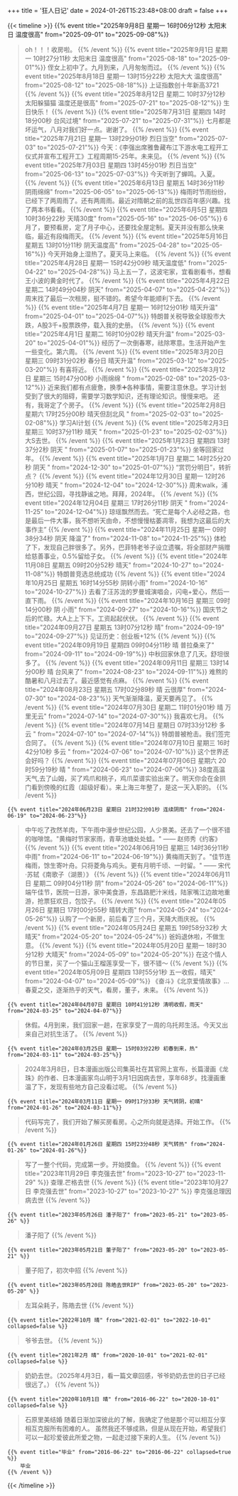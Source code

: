 +++
title = '狂人日记'
date = 2024-01-26T15:23:48+08:00
draft = false
+++


{{< timeline >}}
    {{% event title="2025年9月8日 星期一 16时06分12秒 太阳末日 温度很高" from="2025-09-01" to="2025-09-08"%}}
>oh！！！收房啦。
    {{% /event %}}
    {{% event title="2025年9月1日 星期一 10时27分11秒 太阳末日 温度很高" from="2025-08-18" to="2025-09-01"%}}
>侄女上初中了。九月到来，八月匆匆而过。
    {{% /event %}}
    {{% event title="2025年8月18日 星期一 13时15分22秒 太阳大大 温度很高" from="2025-08-12" to="2025-08-18"%}}
>上证指数创十年新高3721
    {{% /event %}}
    {{% event title="2025年8月12日 星期二 10时37分12秒 太阳躲猫猫 温度还是很高" from="2025-07-21" to="2025-08-12"%}}
>生日快乐！
    {{% /event %}}
    {{% event title="2025年7月31日 星期四 14时18分00秒 台风过境" from="2025-07-21" to="2025-07-31"%}}
>七月都是坏运气，八月对我们好一点。谢谢了。
    {{% /event %}}
    {{% event title="2025年7月21日 星期一 13时29分01秒 烈日当空" from="2025-07-03" to="2025-07-21"%}}
>今天：《李强出席雅鲁藏布江下游水电工程开工仪式并宣布工程开工》工程周期15-25年。未来见。
    {{% /event %}}
    {{% event title="2025年7月03日 星期四 13时45分01秒 烈日当空" from="2025-06-13" to="2025-07-03"%}}
>今天听到了蝉鸣。入夏。
    {{% /event %}}
    {{% event title="2025年6月13日 星期五 14时36分11秒 阴雨绵绵" from="2025-06-05" to="2025-06-13"%}}
>梅雨时节雨纷纷，已经下了两周雨了。还有两周雨。最近对隋朝之前的乱世四百年感兴趣。找了两本书看看。
    {{% /event %}}
    {{% event title="2025年6月5日 星期四 10时36分22秒 天晴30度" from="2025-05-16" to="2025-06-05"%}}
>6月了，要预看房，定了月子中心，还要找全屋定制。夏天并没有那么快来临，最近有段梅雨天。
    {{% /event %}}
    {{% event title="2025年5月16日 星期五 13时01分11秒 阴天温度高" from="2025-04-28" to="2025-05-16"%}}
>今天开始身上湿热了。夏天马上来临。
    {{% /event %}}
    {{% event title="2025年4月28日 星期一 15时42分09秒 晴天温度低" from="2025-04-22" to="2025-04-28"%}}
>马上五一了，这波宅家，宜看剧看书，想看王小波的黄金时代了。
    {{% /event %}}
    {{% event title="2025年4月22日 星期二 14时49分04秒 阴天" from="2025-04-07" to="2025-04-22"%}}
>周末找了最后一次租房，挺不错的。希望今年能顺利下去。
    {{% /event %}}
    {{% event title="2025年4月7日 星期一 16时12分01秒 晴天升温" from="2025-04-01" to="2025-04-07"%}}
>特朗普关税导致全球股市大跌，A股3千+股票跌停，载入我的史册。
    {{% /event %}}
    {{% event title="2025年4月1日 星期二 16时10分02秒 晴天升温" from="2025-03-20" to="2025-04-01"%}}
>经历了一次倒春寒，祛除寒意。生活开始产生一些变化。第六周。
    {{% /event %}}
    {{% event title="2025年3月20日 星期三 09时31分02秒 春分日 晴天升温" from="2025-03-12" to="2025-03-20"%}}
>有喜将近。
    {{% /event %}}
    {{% event title="2025年3月12日 星期三 15时47分00秒 小雨绵绵 " from="2025-02-08" to="2025-03-12"%}}
>近来我们都有点疲惫，换季➕各种事情，需要注意休息。学习计划受到了很大的阻碍，需要学习数学知识，还有理论知识。慢慢来吧。
>还有，我哥定了个房子。
    {{% /event %}}
    {{% event title="2025年2月8日 星期六 17时25分00秒 晴天但刮北风 " from="2025-02-03" to="2025-02-08"%}}
>学习AI计划
    {{% /event %}}
    {{% event title="2025年2月3日 星期三 10时37分11秒 晴天 " from="2025-01-23" to="2025-02-03"%}}
>大S去世。
    {{% /event %}}
    {{% event title="2025年1月23日 星期四 13时37分2秒 阴天 " from="2025-01-07" to="2025-01-23"%}}
>坐等回家过年。
    {{% /event %}}
    {{% event title="2025年1月7日 星期二 14时25分20秒 阴天 " from="2024-12-30" to="2025-01-07"%}}
>“赏罚分明日”，转折点？
    {{% /event %}}
    {{% event title="2024年12月30日 星期一 12时26分10秒 晴天 " from="2024-12-04" to="2024-12-30"%}}
>周末walk，浦西，世纪公园，寻找静谧之地。拜拜，2024年。
    {{% /event %}}
    {{% event title="2024年12月04日 星期三 17时26分11秒 阴天 " from="2024-11-25" to="2024-12-04"%}}
>琼瑶飘然而去。“死亡是每个人必经之路，也是最后一件大事，我不想听天由命，不想慢慢枯萎凋零，我想为这最后的大事作主”
    {{% /event %}}
    {{% event title="2024年11月25日 星期一 09时38分34秒 阴天 降温了" from="2024-11-08" to="2024-11-25"%}}
>体检了下，发现自己胖很多了。另外，巴菲特老爷子设立遗嘱，将全部财产捐赠给慈善事业，0.5%留给子女。
    {{% /event %}}
    {{% event title="2024年11月08日 星期五 09时20分52秒 晴天" from="2024-10-27" to="2024-11-08"%}}
>特朗普竞选总统成功
    {{% /event %}}
    {{% event title="2024年10月25日 星期五 16时14分55秒 阴转小雨" from="2024-10-16" to="2024-10-27"%}}
>去看了汪苏泷的罗曼城演唱会，闪电+爱心，然后一直下雨。
    {{% /event %}}
    {{% event title="2024年10月16日 星期三 09时14分00秒 阴 小雨" from="2024-09-27" to="2024-10-16"%}}
>国庆节之后的忙碌。大A上上下下。工资起起伏伏。
    {{% /event %}}
    {{% event title="2024年09月27日 星期五 13时07分12秒 晴" from="2024-09-19" to="2024-09-27"%}}
>见证历史：创业板+12%
    {{% /event %}}
    {{% event title="2024年09月19日 星期四 09时04分11秒 晴 普拉桑来了" from="2024-09-11" to="2024-09-19"%}}
>中秋回家休息了几天。舒坦很多了。
    {{% /event %}}
    {{% event title="2024年09月11日 星期三 13时14分00秒 晴 台风来了" from="2024-08-23" to="2024-09-11"%}}
>难熬的酷暑和八月过去了。最近感觉有点麻。
    {{% /event %}}
    {{% event title="2024年08月23日 星期五 17时02分89秒 晴 云很厚" from="2024-07-30" to="2024-08-23"%}}
>天气渐渐降温，夏天要再见了。
    {{% /event %}}
    {{% event title="2024年07月30日 星期二 11时01分01秒 晴 万里无云" from="2024-07-14" to="2024-07-30"%}}
>我喜欢七月。
    {{% /event %}}
    {{% event title="2024年07月14日 星期日 07时33分12秒 多云 " from="2024-07-10" to="2024-07-14"%}}
>特朗普被枪击。我们签完合同了。
    {{% /event %}}
    {{% event title="2024年07月10日 星期三 16时42分10秒 多云 " from="2024-07-06" to="2024-07-10"%}}
>这个世界还会好吗？
    {{% /event %}}
    {{% event title="2024年07月06日 星期六 20时59分19秒 晴 " from="2024-06-23" to="2024-07-06"%}}
>38度高温天气,去了山姆，买了鸡爪和桃子，鸡爪菜谱实验出来了。明天你会在金拱门看到傍晚的红霞（超级好看）。来上海三年整了，是这一天入职的。
    {{% /event %}}

    {{% event title="2024年06月23日 星期日 21时32分01秒 连续阴雨" from="2024-06-19" to="2024-06-23"%}}
>中午吃了孜然羊肉，下午雨中漫步世纪公园，人少景美。还去了一个很不错的咖啡馆。"黄梅时节家家雨，青草池塘处处蛙。" —— 赵师秀《约客》
    {{% /event %}}
    {{% event title="2024年06月19日 星期三 14时36分11秒 中雨" from="2024-06-11" to="2024-06-19"%}}
>黄梅雨天到了。"佳节连梅雨，馀生寄叶舟。只将菱角与鸡头。更有月明千顷、一时留。" —— 宋代·苏轼《南歌子（湖景）》
    {{% /event %}}
    {{% event title="2024年06月11日 星期二 09时04分11秒 阴" from="2024-05-26" to="2024-06-11"%}}
>端午佳节，医院一日游，家中美食游，东昌路肥汁米线，陆家嘴江边故地重游，抢票狂欢日，包饺子。
    {{% /event %}}
    {{% event title="2024年05月26日 星期日 17时00分55秒 晴转大雨" from="2024-05-24" to="2024-05-26"%}}
>认购了一个新房，前后看了三个月，天降大雨庆祝。
    {{% /event %}}
    {{% event title="2024年05月24日 星期五 19时58分32秒 大晴天" from="2024-05-20" to="2024-05-24"%}}
>爸妈退休啦，不做生意。
    {{% /event %}}
    {{% event title="2024年05月20日 星期一 18时30分12秒 大晴天" from="2024-05-09" to="2024-05-20"%}}
>在这个情人的节日里，买了一个猫山王榴莲享受一下，很不错～
    {{% /event %}}
    {{% event title="2024年05月09日 星期四 13时55分1秒 五一收假，晴天" from="2024-04-07" to="2024-05-09"%}}
>《奋斗》《北京爱情故事》... 春夏之交，逐渐热乎的天气，看房，董子，未来。
    {{% /event %}}

    {{% event title="2024年04月07日 星期日 10时41分12秒 清明收假，雨天" from="2024-03-25" to="2024-04-07"%}}
>休假。4月到来，我们回家一趟，在家享受了一周的乌托邦生活。今天又出来自己对抗生活了。
    {{% /event %}}

    {{% event title="2024年03月25日 星期一 15时03分22秒 初春到来，热" from="2024-03-11" to="2024-03-25"%}}
>2024年3月8日，日本漫画出版公司集英社在其官网上宣布，长篇漫画《龙珠》的作者、日本漫画家鸟山明于3月1日因病去世，享年68岁。找漫画重温了下，发现有些地方自己没看过呢。
    {{% /event %}}
    
    {{% event title="2024年03月11日 星期一 09时17分33秒 天气转阴，初晴" from="2024-01-26" to="2024-03-11"%}}
>代码写完了，我们开始了解买房看房。心之所向就是选择。开始工作。
    {{% /event %}}

    {{% event title="2024年01月26日 星期四 15时23分48秒 天气转热" from="2024-01-26" to="2024-01-26"%}}
>写了一整个代码，完成第一步。开始摸鱼。
    {{% /event %}}
    {{% event title="2023年11月29日 李克强去世" from="2023-10-27" to="2023-11-29" %}}
>查理.芒格去世
    {{% /event %}}
    {{% event title="2023年10月27日 李克强去世" from="2023-10-27" to="2023-10-27" %}}
>李克强总理因病去世
    {{% /event %}}

    {{% event title="2023年05月26日 潘子阳了" from="2023-05-21" to="2023-05-26" %}}
>潘子阳了
    {{% /event %}}

    {{% event title="2023年05月21日 董子阳了" from="2023-05-20" to="2023-05-21" %}}
>董子阳了，初次中招
    {{% /event %}}

    {{% event title="2023年05月20日 陈皓去世RIP" from="2023-05-20" to="2023-05-20" %}}
>左耳朵耗子，陈皓去世
    {{% /event %}}

    {{% event title="2022年10月 晴" from="2021-02-01" to="2022-10-01" collapsed=false %}}
>爷爷去世。
    {{% /event %}}

    {{% event title="2021年2月 晴" from="2020-10-01" to="2021-02-01" collapsed=false %}}
>奶奶去世。（2025年4月3日，看一篇文章回感，爷爷奶奶去世的日子已经很远了。）
    {{% /event %}}

    {{% event title="2020年10月1日 晴" from="2016-06-22" to="2020-10-01" collapsed=false %}}
>石原里美结婚
随着日渐加深彼此的了解，我确定了他是那个可以相互分享相互克服所有困难的人。
虽然我还不够成熟，但是从现在开始，希望我们可以一起珍爱彼此所爱之物，一起走过接下来的人生。
    {{% /event %}}

    {{% event title="毕业" from="2016-06-22" to="2016-06-22" collapsed=true %}}
        毕业
    {{% /event %}}

{{< /timeline >}}